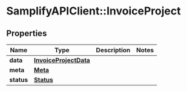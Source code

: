 # SamplifyAPIClient::InvoiceProject

## Properties
Name | Type | Description | Notes
------------ | ------------- | ------------- | -------------
**data** | [**InvoiceProjectData**](InvoiceProjectData.md) |  | 
**meta** | [**Meta**](Meta.md) |  | 
**status** | [**Status**](Status.md) |  | 


